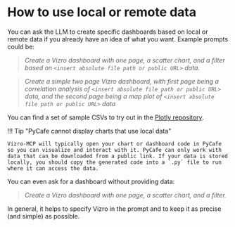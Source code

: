# How to use local or remote data

You can ask the LLM to create specific dashboards based on local or remote data if you already have an idea of what you want. Example prompts could be:

> _Create a Vizro dashboard with one page, a scatter chart, and a filter based on `<insert absolute file path or public URL>` data._

> _Create a simple two page Vizro dashboard, with first page being a correlation analysis of `<insert absolute file path or public URL>` data, and the second page being a map plot of `<insert absolute file path or public URL>` data_

You can find a set of sample CSVs to try out in the [Plotly repository](https://github.com/plotly/datasets/tree/master).

!!! Tip "PyCafe cannot display charts that use local data"

    Vizro-MCP will typically open your chart or dashboard code in PyCafe so you can visualize and interact with it. PyCafe can only work with data that can be downloaded from a public link. If your data is stored locally, you should copy the generated code into a `.py` file to run where it can access the data.

You can even ask for a dashboard without providing data:

> _Create a Vizro dashboard with one page, a scatter chart, and a filter._

In general, it helps to specify Vizro in the prompt and to keep it as precise (and simple) as possible.
